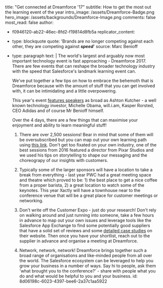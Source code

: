 title: "Get connected at Dreamforce '17"
subtitle: How to get the most out the learning event of the year
intro_image: /assets/Dreamforce-Badge.png
hero_image: /assets/backgrounds/Dreamforce-Image.png
comments: false
most_read: false
author:
  - f0946120-ab22-46ec-8fd2-f19814d8fb5a
replicator_content:
  - 
    type: blockquote
    quote: 'Brands are no longer competing against each other, they are competing against **_speed_**'
    source: Marc Benioff
  - 
    type: paragraph
    text: |
      The world's largest and arguably now most important technology event is fast approaching - Dreamforce 2017. There are few events that can reshape the broader technology industry with the speed that Salesforce's landmark learning event can.
      
      We've put together a few tips on how to embrace the behemoth that is Dreamforce because with the amount of stuff that you can get involved with, it can be intimidating and a little overpowering.
      
      This year's event [features speakers](https://www.salesforce.com/dreamforce/speakers/) as broad as Ashton Kutcher - a well known technology investor, Michelle Obama, will.i.am, Kasper Rorsted, CEO Adidas and of course Mr Benioff himself.
      
      Over the 4 days, there are a few things that can maximise your enjoyment and ability to learn meaningful stuff!
      
      1) There are over 2,500 sessions! Bear in mind that some of them will be oversubscribed but you can map out your own learning path using [this link](https://success.salesforce.com/sessions?eventId=a1Q3A00000stRRuUAM). Don't get too fixated on your own industry, one of the best sessions from 2016 featured a director from Pixar Studios and we used his tips on storytelling to shape our messaging and the choreograpy of our insights with customers.
      
      2) Typically some of the larger sponsors will have a location to take a break from everything - last year PWC had a great meeting space and theatre which proved to be: 1) the best place to get a nice coffee from a proper barista, 2) a great location to watch some of the keynotes. This year Xactly will have a townhouse near to the conference venue that will be a great place for customer meetings or networking.
      
      3) Don't write off the Customer Expo - just do your research! Don't rely on walking around and just running into someone, take a few hours in advance to map out your own issues and leverage tools like the Salesforce App Exchange to find some potentially good suppliers that have a solid set of reviews and some [detailed case studies](www.precursive.com/customers) on their website. Then once you have your shortlist, reach out to the supplier in advance and organise a meeting at Dreamforce.
      
      4) Network, network, network! Dreamforce brings together such a broad range of organisations and like-minded people from all over the world. The Salesforce ecosystem can be leveraged to help you grow your business in a number of ways. Say hi to people, ask them 'what brought you to the conference?' - share with people what you do and what would be helpful to you and your business.
id: 8d06198c-6023-4397-bee6-2a37c1aa5922
